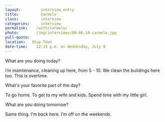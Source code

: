```yaml
---
layout:         interview_entry
title:          Carmelo
class:          interview
categories:     interview
permalink:    /with/carmelo/
photo:        /img/interviews/08-06-14-carmelo.jpg
pull-quote:
location:   Stuy-Town
date-time:    12:33 p.m. on Wednesday, July 9
---
```


<p class="question">What are you doing today?</p>
<p>I’m maintenance, cleaning up here, from 5 - 10. We clean the buildings here too. This is overtime.</p>

<p class="question">What's your favorite part of the day?</p>
<p>To go home. To get to my wife and kids. Spend time with my little girl.</p>

<p class="question">What are you doing tomorrow?</p>
<p>Same thing. I’m back here. I’m off on the weekends.</p>